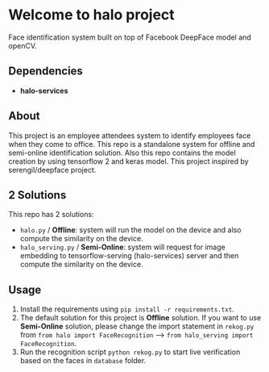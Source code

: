 # Welcome to halo project

Face identification system built on top of Facebook DeepFace model and openCV.

## Dependencies
- **halo-services**

## About

This project is an employee attendees system to identify employees face when they come to office. This repo is a standalone system for offline and semi-online identification solution. Also this repo contains the model creation by using tensorflow 2 and keras model. This project inspired by serengil/deepface project.

## 2 Solutions

This repo has 2 solutions:

- `halo.py` / **Offline**: system will run the model on the device and also compute the similarity on the device.
- `halo_serving.py` / **Semi-Online**: system will request for image embedding to tensorflow-serving (halo-services) server and then compute the similarity on the device.

## Usage

1. Install the requirements using `pip install -r requirements.txt`.
2. The default solution for this project is **Offline** solution. If you want to use **Semi-Online** solution, please change the import statement in `rekog.py` from  `from halo import FaceRecognition` --> `from halo_serving import FaceRecognition`.
3. Run the recognition script `python rekog.py` to start live verification based on the faces in `database` folder.
 
